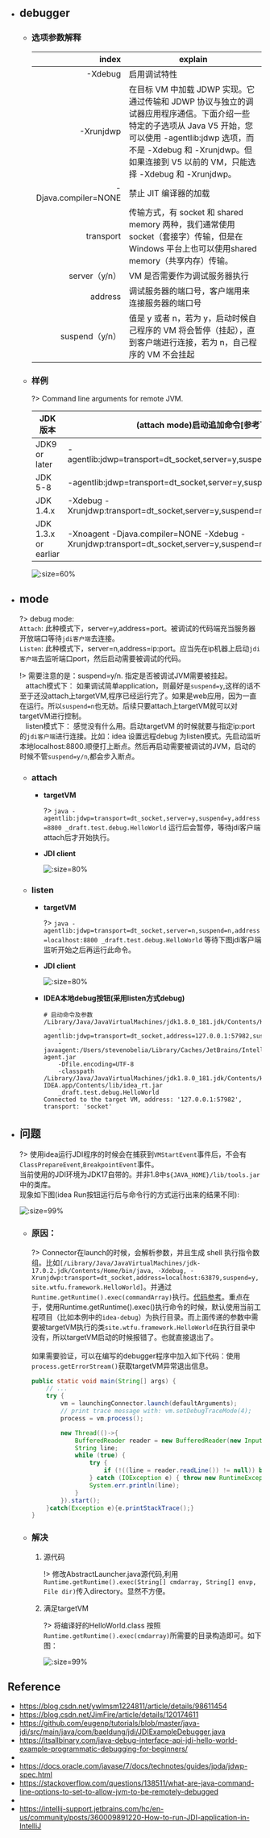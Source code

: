 
* ## debugger

    + ### 选项参数解释

        |index | explain|
        | -: | - |
        |-Xdebug |启用调试特性|
        |-Xrunjdwp| <sub-options> 在目标 VM 中加载 JDWP 实现。它通过传输和 JDWP 协议与独立的调试器应用程序通信。下面介绍一些特定的子选项从 Java V5 开始，您可以使用 -agentlib:jdwp 选项，而不是 -Xdebug 和 -Xrunjdwp。但如果连接到 V5 以前的 VM，只能选择 -Xdebug 和 -Xrunjdwp。|
        |-Djava.compiler=NONE| 禁止 JIT 编译器的加载|
        |transport| 传输方式，有 socket 和 shared memory 两种，我们通常使用 socket（套接字）传输，但是在 Windows 平台上也可以使用shared memory（共享内存）传输。|
        |server（y/n）| VM 是否需要作为调试服务器执行|
        |address| 调试服务器的端口号，客户端用来连接服务器的端口号|
        |suspend（y/n）| 值是 y 或者 n，若为 y，启动时候自己程序的 VM 将会暂停（挂起），直到客户端进行连接，若为 n，自己程序的 VM 不会挂起|
    
    + ### 样例

        ?> Command line arguments for remote JVM.

        | JDK版本 | (attach mode)启动追加命令[参考下图] |
        | - | - |
        | JDK9 or later | -agentlib:jdwp=transport=dt_socket,server=y,suspend=n,address=*:8800 |
        | JDK 5-8 | -agentlib:jdwp=transport=dt_socket,server=y,suspend=n,address=8800 |
        | JDK 1.4.x | -Xdebug -Xrunjdwp:transport=dt_socket,server=y,suspend=n,address=8800 |
        | JDK 1.3.x or earliar | -Xnoagent -Djava.compiler=NONE -Xdebug -Xrunjdwp:transport=dt_socket,server=y,suspend=n,address=8800 |

        ![](/.images/doc/advance/debug/debug-01.png ':size=60%')

* ## mode

    ?> debug mode:
    <br>`Attach`: 此种模式下，server=y,address=port。被调试的代码端充当服务器开放端口等待`jdi客户端`去连接。
    <br>`Listen`: 此种模式下，server=n,address=ip:port。应当先在ip机器上启动`jdi客户端`去监听端口port，然后启动需要被调试的代码。

    !> 需要注意的是：suspend=y/n. 指定是否被调试JVM需要被挂起。
    <br>&nbsp;&nbsp;&nbsp;attach模式下： 如果调试简单application，则最好是`suspend=y`,这样的话不至于还没attach上targetVM,程序已经运行完了。如果是web应用，因为一直在运行。所以`suspend=n`也无妨。后续只要attach上targetVM就可以对targetVM进行控制。
    <br>&nbsp;&nbsp;&nbsp;listen模式下： 感觉没有什么用。启动targetVM 的时候就要与指定ip:port的`jdi客户端`进行连接。比如：idea 设置远程debug 为listen模式。先启动监听本地localhost:8800.顺便打上断点。然后再启动需要被调试的JVM，启动的时候不管`suspend=y/n`,都会步入断点。

    + ### attach

        - **targetVM**

            ?> `java -agentlib:jdwp=transport=dt_socket,server=y,suspend=y,address=8800 _draft.test.debug.HelloWorld` 运行后会暂停，等待jdi客户端attach后才开始执行。

        - **JDI client**

            ![](/.images/doc/advance/debug/debug-02.png ':size=80%')

    + ### listen

        - **targetVM**

            ?> `java -agentlib:jdwp=transport=dt_socket,server=n,suspend=n,address=localhost:8800 _draft.test.debug.HelloWorld` 等待下图jdi客户端监听开始之后再运行此命令。

        - **JDI client**

            ![](/.images/doc/advance/debug/debug-03.png ':size=80%')

        - **IDEA本地debug按钮(采用listen方式debug)**

            ```shell
            # 启动命令及参数
            /Library/Java/JavaVirtualMachines/jdk1.8.0_181.jdk/Contents/Home/bin/java 
                -agentlib:jdwp=transport=dt_socket,address=127.0.0.1:57982,suspend=y,server=n 
                -javaagent:/Users/stevenobelia/Library/Caches/JetBrains/IntelliJIdea2023.2/captureAgent/debugger-agent.jar 
                -Dfile.encoding=UTF-8 
                -classpath /Library/Java/JavaVirtualMachines/jdk1.8.0_181.jdk/Contents/Home/jre/lib/charsets.jar:/Library/Java/JavaVirtualMachines/jdk1.8.0_181.jdk/Contents/Home/lib/tools.jar:/Applications/IntelliJ IDEA.app/Contents/lib/idea_rt.jar 
                _draft.test.debug.HelloWorld
            Connected to the target VM, address: '127.0.0.1:57982', transport: 'socket'
            ```

* ## 问题

    ?> 使用idea运行JDI程序的时候会在捕获到`VMStartEvent`事件后，不会有`ClassPrepareEvent`,`BreakpointEvent`事件。
    <br>当前使用的JDI环境为JDK17自带的。并非1.8中`${JAVA_HOME}/lib/tools.jar`中的类库。
    <br>现象如下图(idea Run按钮运行后与命令行的方式运行出来的结果不同):

    ![](/.images/doc/advance/debug/debug-04.png ':size=99%')

    + ### 原因：

        ?> Connector在launch的时候，会解析参数，并且生成 shell 执行指令数组。比如`[/Library/Java/JavaVirtualMachines/jdk-17.0.2.jdk/Contents/Home/bin/java, -Xdebug, -Xrunjdwp:transport=dt_socket,address=localhost:63879,suspend=y, site.wtfu.framework.HelloWorld]`。并通过`Runtime.getRuntime().exec(commandArray)`执行。[代码参考](https://github.com/openjdk/jdk/blob/a474b37212da5edbd5868c9157aff90aae00ca50/src/jdk.jdi/share/classes/com/sun/tools/jdi/AbstractLauncher.java#L189)。重点在于，使用Runtime.getRuntime().exec()执行命令的时候，默认使用当前工程项目（比如本例中的`idea-debug`）为执行目录。而上面传递的参数中需要被targetVM执行的类`site.wtfu.framework.HelloWorld`在执行目录中没有，所以targetVM启动的时候报错了。也就直接退出了。
        <br><br>如果需要验证，可以在编写的debugger程序中加入如下代码：使用`process.getErrorStream()`获取targetVM异常退出信息。

        ```java
        public static void main(String[] args) {
            // ...
            try {
                vm = launchingConnector.launch(defaultArguments);
                // print trace message with: vm.setDebugTraceMode(4);
                process = vm.process();

                new Thread(()->{
                    BufferedReader reader = new BufferedReader(new InputStreamReader(process.getErrorStream()));
                    String line;
                    while (true) {
                        try {
                            if (!((line = reader.readLine()) != null)) break;
                        } catch (IOException e) { throw new RuntimeException(e); }
                        System.err.println(line);
                    }
                }).start();
            }catch(Exception e){e.printStackTrace();}
        }
        ```

    + ### 解决

        1. 源代码

            !> 修改AbstractLauncher.java源代码,利用`Runtime.getRuntime().exec(String[] cmdarray, String[] envp, File dir)`传入directory。显然不方便。
        
        2. 满足targetVM

            ?> 将编译好的HelloWorld.class 按照`Runtime.getRuntime().exec(cmdarray)`所需要的目录构造即可。如下图：

            ![](/.images/doc/advance/debug/debug-05.png ':size=99%')


## Reference
* https://blog.csdn.net/ywlmsm1224811/article/details/98611454
* https://blog.csdn.net/JimFire/article/details/120174611
* https://github.com/eugenp/tutorials/blob/master/java-jdi/src/main/java/com/baeldung/jdi/JDIExampleDebugger.java
* https://itsallbinary.com/java-debug-interface-api-jdi-hello-world-example-programmatic-debugging-for-beginners/
* 
* https://docs.oracle.com/javase/7/docs/technotes/guides/jpda/jdwp-spec.html
* https://stackoverflow.com/questions/138511/what-are-java-command-line-options-to-set-to-allow-jvm-to-be-remotely-debugged
* 
* https://intellij-support.jetbrains.com/hc/en-us/community/posts/360009891220-How-to-run-JDI-application-in-IntelliJ